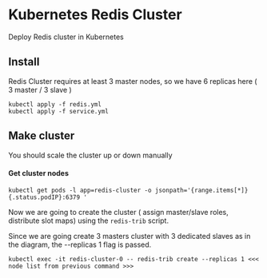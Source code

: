 # Kubernetes Redis Cluster
 Deploy Redis cluster in Kubernetes

## Install

Redis Cluster requires at least 3 master nodes, so we have 6 replicas here ( 3 master / 3 slave )

```
kubectl apply -f redis.yml
kubectl apply -f service.yml
```

## Make cluster

You should scale the cluster up or down manually

#### Get cluster nodes

```
kubectl get pods -l app=redis-cluster -o jsonpath='{range.items[*]}{.status.podIP}:6379 '
```

Now we are going to create the cluster ( assign master/slave roles, distribute slot maps) using the `redis-trib` script.  

Since we are going create 3 masters cluster with 3 dedicated slaves as in the diagram, the --replicas 1 flag is passed.

```
kubectl exec -it redis-cluster-0 -- redis-trib create --replicas 1 <<< node list from previous command >>>
```
